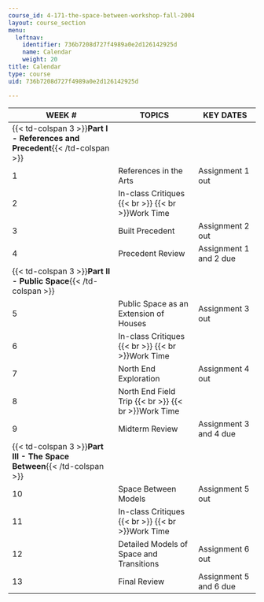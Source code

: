 ```yaml
---
course_id: 4-171-the-space-between-workshop-fall-2004
layout: course_section
menu:
  leftnav:
    identifier: 736b7208d727f4989a0e2d126142925d
    name: Calendar
    weight: 20
title: Calendar
type: course
uid: 736b7208d727f4989a0e2d126142925d

---
```


| WEEK # | TOPICS | KEY DATES |
| --- | --- | --- |
| {{< td-colspan 3 >}}**Part I - References and Precedent**{{< /td-colspan >}} |||
| 1 | References in the Arts | Assignment 1 out |
| 2 | In-class Critiques  {{< br >}}  {{< br >}}Work Time |  |
| 3 | Built Precedent | Assignment 2 out |
| 4 | Precedent Review | Assignment 1 and 2 due |
| {{< td-colspan 3 >}}**Part II - Public Space**{{< /td-colspan >}} |||
| 5 | Public Space as an Extension of Houses | Assignment 3 out |
| 6 | In-class Critiques  {{< br >}}  {{< br >}}Work Time |  |
| 7 | North End Exploration | Assignment 4 out |
| 8 | North End Field Trip  {{< br >}}  {{< br >}}Work Time |  |
| 9 | Midterm Review | Assignment 3 and 4 due |
| {{< td-colspan 3 >}}**Part III - The Space Between**{{< /td-colspan >}} |||
| 10 | Space Between Models | Assignment 5 out |
| 11 | In-class Critiques  {{< br >}}  {{< br >}}Work Time |  |
| 12 | Detailed Models of Space and Transitions | Assignment 6 out |
| 13 | Final Review | Assignment 5 and 6 due